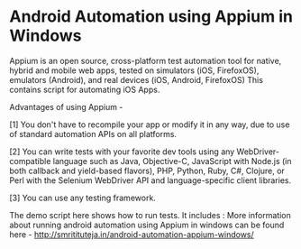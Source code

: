 # Android Automation using Appium in Windows

Appium is an open source, cross-platform test automation tool for native, hybrid and mobile web apps, tested on simulators (iOS, FirefoxOS), emulators (Android), and real devices (iOS, Android, FirefoxOS) This contains script for automating iOS Apps.

Advantages of using Appium -

[1] You don't have to recompile your app or modify it in any way, due to use of standard automation APIs on all platforms.

[2] You can write tests with your favorite dev tools using any WebDriver-compatible language such as Java, Objective-C, JavaScript with Node.js (in both callback and yield-based flavors), PHP, Python, Ruby, C#, Clojure, or Perl with the Selenium WebDriver API and language-specific client libraries.

[3] You can use any testing framework.


The demo script here shows how to run tests. It includes :
More information about running android automation using Appium in windows can be found here - http://smritituteja.in/android-automation-appium-windows/

